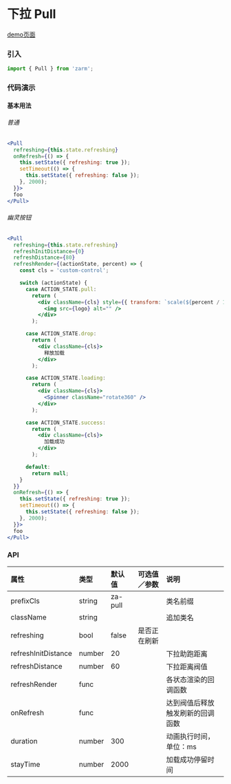# 下拉 Pull

[demo页面](https://zhongantecheng.github.io/zarm/#/pull)

### 引入

```js
import { Pull } from 'zarm';
```

### 代码演示

#### 基本用法

###### 普通
```jsx
<Pull
  refreshing={this.state.refreshing}
  onRefresh={() => {
    this.setState({ refreshing: true });
    setTimeout(() => {
      this.setState({ refreshing: false });
    }, 2000);
  }}>
  foo
</Pull>
```

###### 幽灵按钮
```jsx
<Pull
  refreshing={this.state.refreshing}
  refreshInitDistance={0}
  refreshDistance={80}
  refreshRender={(actionState, percent) => {
    const cls = 'custom-control';

    switch (actionState) {
      case ACTION_STATE.pull:
        return (
          <div className={cls} style={{ transform: `scale(${percent / 100})` }}>
            <img src={logo} alt="" />
          </div>
        );

      case ACTION_STATE.drop:
        return (
          <div className={cls}>
            释放加载
          </div>
        );

      case ACTION_STATE.loading:
        return (
          <div className={cls}>
            <Spinner className="rotate360" />
          </div>
        );

      case ACTION_STATE.success:
        return (
          <div className={cls}>
            加载成功
          </div>
        );

      default:
        return null;
    }
  }}
  onRefresh={() => {
    this.setState({ refreshing: true });
    setTimeout(() => {
      this.setState({ refreshing: false });
    }, 2000);
  }}>
  foo
</Pull>
```


### API

| 属性 | 类型 | 默认值 | 可选值／参数 | 说明 |
| :--- | :--- | :--- | :--- | :--- |
| prefixCls | string | za-pull | | 类名前缀 |
| className | string | | | 追加类名 |
| refreshing | bool | false | 是否正在刷新 |
| refreshInitDistance | number | 20 | | 下拉助跑距离 |
| refreshDistance | number | 60 | | 下拉距离阀值 |
| refreshRender | func | | | 各状态渲染的回调函数 |
| onRefresh | func | | | 达到阀值后释放触发刷新的回调函数 |
| duration | number | 300 | | 动画执行时间，单位：ms |
| stayTime | number | 2000 | | 加载成功停留时间 |



